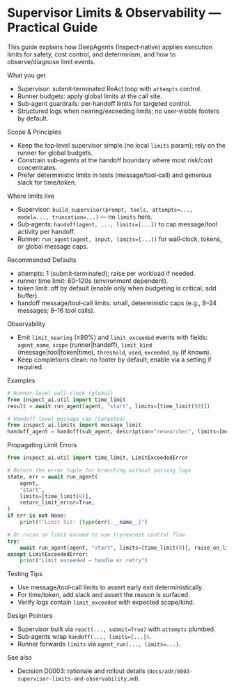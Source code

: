 # Supervisor Limits & Observability — Practical Guide

This guide explains how DeepAgents (Inspect‑native) applies execution limits for safety, cost control, and determinism, and how to observe/diagnose limit events.

What you get
- Supervisor: submit‑terminated ReAct loop with `attempts` control.
- Runner budgets: apply global limits at the call site.
- Sub‑agent guardrails: per‑handoff limits for targeted control.
- Structured logs when nearing/exceeding limits; no user‑visible footers by default.

Scope & Principles
- Keep the top‑level supervisor simple (no local `limits` param); rely on the runner for global budgets.  
- Constrain sub‑agents at the handoff boundary where most risk/cost concentrates.  
- Prefer deterministic limits in tests (message/tool‑call) and generous slack for time/token.

Where limits live
- Supervisor: `build_supervisor(prompt, tools, attempts=..., model=..., truncation=...)` — no `limits` here.  
- Sub‑agents: `handoff(agent, ..., limits=[...])` to cap message/tool activity per handoff.  
- Runner: `run_agent(agent, input, limits=[...])` for wall‑clock, tokens, or global message caps.

Recommended Defaults
- attempts: 1 (submit‑terminated); raise per workload if needed.  
- runner time limit: 60–120s (environment dependent).  
- token limit: off by default (enable only when budgeting is critical; add buffer).  
- handoff message/tool‑call limits: small, deterministic caps (e.g., 8–24 messages; 8–16 tool calls).

Observability
- Emit `limit_nearing` (≥80%) and `limit_exceeded` events with fields:  
  `agent_name`, `scope` (runner|handoff), `limit_kind` (message|tool|token|time), `threshold`, `used`, `exceeded_by` (if known).  
- Keep completions clean: no footer by default; enable via a setting if required.

Examples
```python
# Runner‑level wall‑clock (global)
from inspect_ai.util import time_limit
result = await run_agent(agent, "start", limits=[time_limit(90)])

# Handoff‑level message cap (targeted)
from inspect_ai.limits import message_limit
handoff_agent = handoff(sub_agent, description="researcher", limits=[message_limit(12)])
```

Propagating Limit Errors
```python
from inspect_ai.util import time_limit, LimitExceededError

# Return the error tuple for branching without parsing logs
state, err = await run_agent(
    agent,
    "start",
    limits=[time_limit(0)],
    return_limit_error=True,
)
if err is not None:
    print(f"Limit hit: {type(err).__name__}")

# Or raise on limit exceed to use try/except control flow
try:
    await run_agent(agent, "start", limits=[time_limit(0)], raise_on_limit=True)
except LimitExceededError:
    print("Limit exceeded — handle or retry")
```

Testing Tips
- Use message/tool‑call limits to assert early exit deterministically.  
- For time/token, add slack and assert the reason is surfaced.  
- Verify logs contain `limit_exceeded` with expected scope/kind.

Design Pointers
- Supervisor built via `react(..., submit=True)` with `attempts` plumbed.  
- Sub‑agents wrap `handoff(..., limits=[...])`.  
- Runner forwards `limits` via `agent_run(..., limits=...)`.

See also
- Decision D0003: rationale and rollout details (`docs/adr/0003-supervisor-limits-and-observability.md`).
